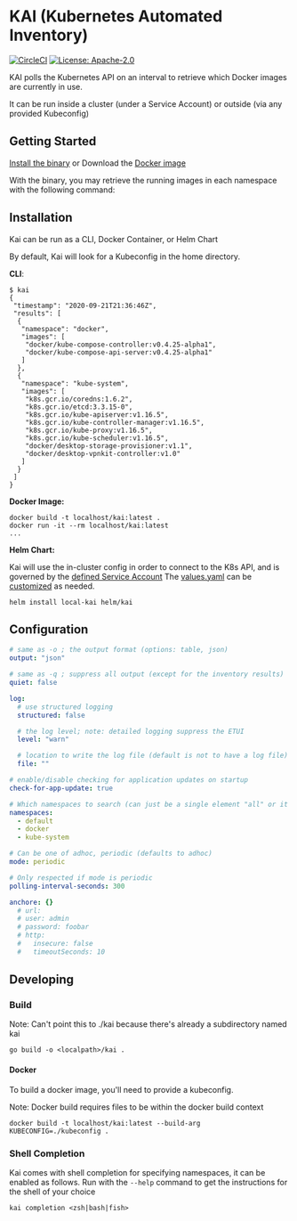 # KAI (Kubernetes Automated Inventory)
[![CircleCI](https://circleci.com/gh/anchore/kai.svg?style=svg&circle-token=6f6ffa17b0630e6af622e162d594e2312c136d94)](https://circleci.com/gh/anchore/kai)
[![License: Apache-2.0](https://img.shields.io/badge/License-Apache%202.0-blue.svg)](https://github.com/anchore/kai/blob/main/LICENSE)

KAI polls the Kubernetes API on an interval to retrieve which Docker images are currently in use.

It can be run inside a cluster (under a Service Account) or outside (via any provided Kubeconfig)

## Getting Started
[Install the binary](#installation) or Download the [Docker image](https://hub.docker.com/repository/docker/dakaneye/kai)

With the binary, you may retrieve the running images in each namespace with the following command:

## Installation
Kai can be run as a CLI, Docker Container, or Helm Chart

By default, Kai will look for a Kubeconfig in the home directory.

**CLI**:
```shell script
$ kai
{
 "timestamp": "2020-09-21T21:36:46Z",
 "results": [
  {
   "namespace": "docker",
   "images": [
    "docker/kube-compose-controller:v0.4.25-alpha1",
    "docker/kube-compose-api-server:v0.4.25-alpha1"
   ]
  },
  {
   "namespace": "kube-system",
   "images": [
    "k8s.gcr.io/coredns:1.6.2",
    "k8s.gcr.io/etcd:3.3.15-0",
    "k8s.gcr.io/kube-apiserver:v1.16.5",
    "k8s.gcr.io/kube-controller-manager:v1.16.5",
    "k8s.gcr.io/kube-proxy:v1.16.5",
    "k8s.gcr.io/kube-scheduler:v1.16.5",
    "docker/desktop-storage-provisioner:v1.1",
    "docker/desktop-vpnkit-controller:v1.0"
   ]
  }
 ]
}
```

**Docker Image:**
```shell script
docker build -t localhost/kai:latest .
docker run -it --rm localhost/kai:latest
...
```

**Helm Chart:**

Kai will use the in-cluster config in order to connect to the K8s API, and is governed by the [defined Service Account](./helm/kai/templates/serviceaccount.yaml)
The [values.yaml](./helm/kai/values.yaml) can be [customized](#configuration) as needed.
```
helm install local-kai helm/kai
``` 

## Configuration
```yaml
# same as -o ; the output format (options: table, json)
output: "json"

# same as -q ; suppress all output (except for the inventory results)
quiet: false

log:
  # use structured logging
  structured: false

  # the log level; note: detailed logging suppress the ETUI
  level: "warn"

  # location to write the log file (default is not to have a log file)
  file: ""

# enable/disable checking for application updates on startup
check-for-app-update: true

# Which namespaces to search (can just be a single element "all" or it can be multiple)
namespaces:
  - default
  - docker
  - kube-system

# Can be one of adhoc, periodic (defaults to adhoc)
mode: periodic

# Only respected if mode is periodic
polling-interval-seconds: 300

anchore: {}
  # url: 
  # user: admin
  # password: foobar
  # http:
  #   insecure: false
  #   timeoutSeconds: 10

```

## Developing
### Build
Note: Can't point this to ./kai because there's already a subdirectory named kai

`go build -o <localpath>/kai .`

#### Docker
To build a docker image, you'll need to provide a kubeconfig. 

Note: Docker build requires files to be within the docker build context
```
docker build -t localhost/kai:latest --build-arg KUBECONFIG=./kubeconfig .
```

### Shell Completion
Kai comes with shell completion for specifying namespaces, it can be enabled as follows. Run with the `--help` command to get the instructions for the shell of your choice
```
kai completion <zsh|bash|fish>
```